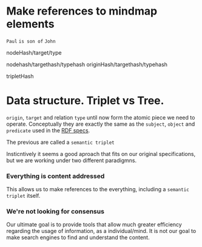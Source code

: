 
# Make references to mindmap elements
`Paul` `is son of` `John`

nodeHash/target/type

nodehash/targethash/typehash
originHash/targethash/typehash

tripletHash

# Data structure. Triplet vs Tree.
 `origin`, `target` and relation `type` until now form the atomic piece we need to operate.
 Conceptually they are exactly the same as the `subject`, `object` and `predicate` used in the [RDF specs]().

The previous are called a `semantic triplet`

Insticntively it seems a good aproach that fits on our original specifications, but we are working under two different paradigmns.

### Everything is content addressed
This allows us to make references to the everything, including a `semantic triplet` itself.

### We're not looking for consensus
Our ultimate goal is to provide tools that allow much greater efficiency regarding the usage of information, as a individual/mind. It is not our goal to make search engines to find and understand the content.


